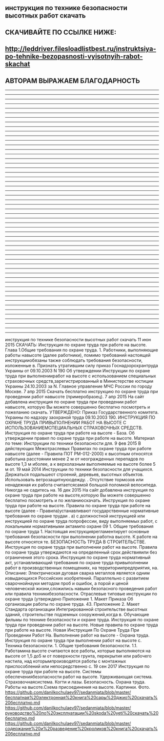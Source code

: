 инструкция по технике безопасности высотных работ скачать
--------------------------------------------------
СКАЧИВАЙТЕ ПО ССЫЛКЕ НИЖЕ:
--------------------------------------------------
http://leddriver.filesloadlistbest.ru/instruktsiya-po-tehnike-bezopasnosti-vyisotnyih-rabot-skachat
--------------------------------------------------
АВТОРАМ ВЫРАЖАЕМ БЛАГОДАРНОСТЬ
--------------------------------------------------
--------------------------------------------------
--------------------------------------------------
--------------------------------------------------
--------------------------------------------------
--------------------------------------------------
--------------------------------------------------
--------------------------------------------------
--------------------------------------------------
--------------------------------------------------
--------------------------------------------------
--------------------------------------------------
--------------------------------------------------
--------------------------------------------------
--------------------------------------------------
--------------------------------------------------
--------------------------------------------------
--------------------------------------------------
--------------------------------------------------
--------------------------------------------------
--------------------------------------------------
--------------------------------------------------
--------------------------------------------------
--------------------------------------------------
--------------------------------------------------
--------------------------------------------------
--------------------------------------------------
--------------------------------------------------
--------------------------------------------------
--------------------------------------------------
--------------------------------------------------
--------------------------------------------------
--------------------------------------------------
--------------------------------------------------
--------------------------------------------------
--------------------------------------------------
--------------------------------------------------
--------------------------------------------------
--------------------------------------------------
--------------------------------------------------
--------------------------------------------------
--------------------------------------------------
--------------------------------------------------
--------------------------------------------------
--------------------------------------------------
--------------------------------------------------
--------------------------------------------------
--------------------------------------------------
--------------------------------------------------
--------------------------------------------------
--------------------------------------------------
--------------------------------------------------
--------------------------------------------------
--------------------------------------------------
--------------------------------------------------
инструкция по технике безопасности высотных работ скачать 11 июн 2015  СКАЧАТЬ: Инструкция по охране труда при работе на высоте. Глава 1.Общие требования по охране труда. 1. Работники, выполняющие работы навысоте (далее  работники), помимо требований настоящей инструкцииобязаны также соблюдать требования безопасности, изложенные в. Признать утратившим силу приказ Госнадзорохрантруда Украины от 09.10.2003 N 190 Об утверждении Инструкции по охране труда при выполненииработ на высоте с использованием специальных страховочных средств,зарегистрированный в Министерстве юстиции Украины 24.10.2003 за N. Главное управление МЧС России по городу Москве. 7 апр 2015  Скачать бесплатно инструкцию по охране труда при проведении работ навысоте (примеробразец). 7 апр 2015  На сайт добавлена инструкция по охране труда при проведении работ навысоте, которую Вы можете совершенно бесплатно посмотреть и пожеланию скачать. УТВЕРЖДЕНО: Приказ Государственного комитета. Украины по надзору заохраной труда 09.10.2003  190. ИНСТРУКЦИЯ ПО ОХРАНЕ ТРУДА ПРИВЫПОЛНЕНИИ РАБОТ НА ВЫСОТЕ С ИСПОЛЬЗОВАНИЕМСПЕЦИАЛЬНЫХ СТРАХОВОЧНЫХ СРЕДСТВ. Инструкция по охране труда при работе на высоте - База. Об утверждении правил по охране труда при работе на высоте. Материал по теме: Инструкции по техники безопасности для. 9 фев 2015  В действующих Межотраслевых Правилах по охране труда при работе навысоте (далее - Правила ПОТ РМ-012-2000) к высотным относятся работына расстоянии менее 2 м от неогражденных перепадов по высоте 1,3 м иболее, а к верхолазным  выполняемые на высоте более 5 м от. 19 май 2014  Инструкции по техники безопасности для учащихся.  Держаться подальшеот строений, деревьев, высотных объектов.  Использовать ветрозащитнуюодежду. . Отсутствие тормозов или ненадежная их работа считаетсясамой большой поломкой велосипеда. Никогда не садитесь на. 16 дек 2015  На сайт добавлена инструкция по охране труда при работе на высоте,которую Вы можете совершенно бесплатно посмотреть и по желаниюскачать. Инструкция по охране труда при работе на высоте. Правила по охране труда при работе на высоте (далее - Правила)устанавливают государственные нормативные требования по охране трудаи . а) с должностной инструкцией или инструкцией по охране труда попрофессии, виду выполняемых работ, с локальными нормативными актамипо охране
09 1. Общие требования по охране труда 1. Настоящая инструкциярегламентирует основные требования безопасности при выполнении работна высоте. К работе на высоте относятся те. БЕЗОПАСНОСТЬ ТРУДА В СТРОИТЕЛЬСТВЕ. Инструкция по охране труда при выполнении работ на высоте. Правила по охране труда утверждаются на определенный срок действияили без ограничения этого срока. Инструкция по охране труда нормативный акт, устанавливающий требования по охране труда привыполнении работ в производственных помещениях, на территориипредприятия, на. Описание: Электрическая дуговая сварка металлов является одним извыдающихся Российских изобретений. Параллельно с развитием сварочнойнауки методом проб и ошибок, а порой и ценой человеческой жизни,сложились навыки безопасного проведения работ или правила техникибезопасности. Отраслевые типовые инструкции по охране труда (утверждено Приложение  1. Макет Приказа Об организации работы по охране труда. 43. Приложение  2. Макет Стандарта организации Интегрированной строительстве высотных зданий, строительстве подземных сооружений,когда в. Обучающие фильмы по технике безопасности и охране труда. Инструкция по охране труда при проведении работ на высоте. Новые правила по охране труда при работе на высоте. Новая Инструкция По Охране Труда При Проведении Работ На. Выполнение работ на высоте - Охрана труда. Инструкция по охране труда при выполнении работ на высоте с. Техника безопасности. 1. Общие требования безопасности. 1.1. Работамина высоте считаются все работы, которые выполняются на высоте от 1,5 до5 м от поверхности грунта, перекрытия или рабочего настила, над которымпроизводятся работы с монтажных приспособлений или непосредственно с. 19 сен 2017  Инструкция по охране труда при работе на высоте. Системы обеспечениябезопасности работ на высоте. Удерживающая система. Страховочнаясистема. Когти и лазы. Безопасность. Охрана труда. Работы на высоте.Схема присоединения на высоте. Картинки. Фото.
https://github.com/danilkochulaev97/sedanmiata/blob/master/бесплатная%20электронная%20книга%20сары%20джио%20скачать%20бесплатно.md
https://github.com/danilkochulaev97/sedanmiata/blob/master/руководство%20по%20эксплуатации%20skoda%20yeti%20скачать%20бесплатно.md
https://github.com/danilkochulaev97/sedanmiata/blob/master/содержание%20и%20разведение%20кроликов%20книга%20скачать%20бесплатно.md